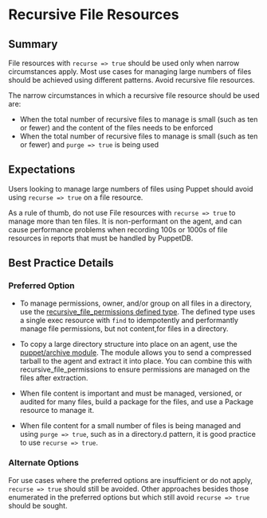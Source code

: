 # Recursive File Resources

## Summary

File resources with `recurse => true` should  be used only when narrow circumstances apply. Most use cases for managing large numbers of files should be achieved using different patterns. Avoid recursive file resources.

The narrow circumstances in which a recursive file resource should be used are:

* When the total number of recursive files to manage is small (such as ten or fewer) and the content of the files needs to be enforced
* When the total number of recursive files to manage is small (such as ten or fewer) and `purge => true` is being used

## Expectations

Users looking to manage large numbers of files using Puppet should avoid using `recurse => true` on a file resource.

As a rule of thumb, do not use File resources with `recurse => true` to manage more than ten files. It is non-performant on the agent, and can cause performance problems when recording 100s or 1000s of file resources in reports that must be handled by PuppetDB.

## Best Practice Details

### Preferred Option

* To manage permissions, owner, and/or group on all files in a directory, use the [recursive_file_permissions defined type](https://forge.puppet.com/npwalker/recursive_file_permissions). The defined type uses a single exec resource with `find` to idempotently and performantly manage file permissions, but not content,for files in a directory.

* To copy a large directory structure into place on an agent, use the [puppet/archive module](https://forge.puppet.com/puppet/archive). The module allows you to send a compressed tarball to the agent and extract it into place. You can combine this with recursive_file_permissions to ensure permissions are managed on the files after extraction.

* When file content is important and must be managed, versioned, or audited for many files, build a package for the files, and use a Package resource to manage it.

* When file content for a small number of files is being managed and using `purge => true`, such as in a directory.d pattern, it is good practice to use `recurse => true`.

### Alternate Options

For use cases where the preferred options are insufficient or do not apply, `recurse => true` should still be avoided. Other approaches besides those enumerated in the preferred options but which still avoid `recurse => true` should be sought.
